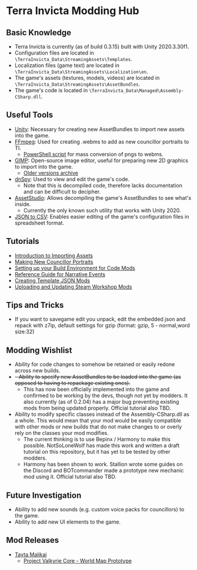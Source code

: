 # Terra Invicta Modding Hub

## Basic Knowledge
- Terra Invicta is currently (as of build 0.3.15) built with Unity 2020.3.30f1.
- Configuration files are located in `\TerraInvicta_Data\StreamingAssets\Templates`.
- Localization files (game text) are located in `\TerraInvicta_Data\StreamingAssets\Localization\en`.
- The game's assets (textures, models, videos) are located in `\TerraInvicta_Data\StreamingAssets\AssetBundles`.
- The game's code is located in `\TerraInvicta_Data\Managed\Assembly-CSharp.dll`.

## Useful Tools
- [Unity](https://unity3d.com/get-unity/download/archive): Necessary for creating new AssetBundles to import new assets into the game.
- [FFmpeg](https://www.ffmpeg.org/download.html): Used for creating .webms to add as new councillor portraits to TI.
  - [PowerShell script](mods/tayta/anime-councilors/waifu2vid.ps1) for mass conversion of pngs to webms.
- [GIMP](https://www.gimp.org/downloads/): Open-source image editor, useful for preparing new 2D graphics to import into the game.
  - [Older versions archive](https://download.gimp.org/pub/gimp/)
- [dnSpy](https://github.com/dnSpy/dnSpy/releases): Used to view and edit the game's code.
  - Note that this is decompiled code, therefore lacks documentation and can be difficult to decipher.
- [AssetStudio](https://github.com/Perfare/AssetStudio/releases): Allows decompiling the game's AssetBundles to see what's inside.
  - Currently the only known such utility that works with Unity 2020.
- [JSON to CSV](http://www.convertcsv.com/json-to-csv.htm): Enables easier editing of the game's configuration files in spreadsheet format.

## Tutorials
- [Introduction to Importing Assets](tutorials/Custom%20Orgs.md)
- [Making New Councillor Portraits](tutorials/Councillor%20Portraits.md)
- [Setting up your Build Environment for Code Mods](tutorials/Build%20Environment.md)
- [Reference Guide for Narrative Events](https://docs.google.com/document/d/1s3x96SyjvKFwx3pRSaMS7Zjo3FLwVVSLzSWzidT4CEo/edit)
- [Creating Template JSON Mods](https://github.com/TROYTRON/ti-mods/blob/main/tutorials/Create_Template_JSON_mod.md)
- [Uploading and Updating Steam Workshop Mods](https://github.com/TROYTRON/ti-mods/blob/main/tutorials/Uploading%20and%20Updating%20Workshop%20Mod.md)

## Tips and Tricks
- If you want to savegame edit you unpack, edit the embedded json and repack with z7ip, default settings for gzip (format: gzip, 5 - normal,word size:32)

## Modding Wishlist
- Ability for code changes to somehow be retained or easily redone across new builds.
- ~~- Ability to specify new AssetBundles to be loaded into the game (as opposed to having to repackage existing ones).~~
  - This has now been officially implemented into the game and confirmed to be working by the devs, though not yet by modders. It also currently (as of 0.2.04) has a major bug preventing existing mods from being updated properly. Official tutorial also TBD.
- Ability to modify specific classes instead of the Assembly-CSharp.dll as a whole. This would mean that your mod would be easily compatible with other mods or new builds that do not make changes to or overly rely on the classes your mod modifies.
  - The current thinking is to use Bepinx / Harmony to make this possible. NotSoLoneWolf has made this work and written a draft tutorial on this repository, but it has yet to be tested by other modders.
  - Harmony has been shown to work. Stallion wrote some guides on the Discord and BOTcommander made a prototype new mechanic mod using it. Official tutorial also TBD.

## Future Investigation
- Ability to add new sounds (e.g. custom voice packs for councillors) to the game.
- Ability to add new UI elements to the game.

## Mod Releases
- [Tayta Malikai](mods/tayta/Tayta's%20Mods.md)
  - [Project Valkyrie Core - World Map Prototype](mods/tayta/pvc-world-map)
